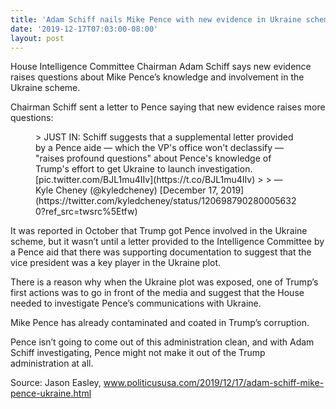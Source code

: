 ```yaml
---
title: 'Adam Schiff nails Mike Pence with new evidence in Ukraine scheme'
date: '2019-12-17T07:03:00-08:00'
layout: post
---
```


House Intelligence Committee Chairman Adam Schiff says new evidence raises questions about Mike Pence’s knowledge and involvement in the Ukraine scheme.

Chairman Schiff sent a letter to Pence saying that new evidence raises more questions:

<figure class="wp-block-embed is-type-rich is-provider-twitter wp-block-embed-twitter"><div class="wp-block-embed__wrapper">> JUST IN: Schiff suggests that a supplemental letter provided by a Pence aide — which the VP's office won't declassify — "raises profound questions" about Pence's knowledge of Trump's effort to get Ukraine to launch investigation. [pic.twitter.com/BJL1mu4IIv](https://t.co/BJL1mu4IIv)
> 
> — Kyle Cheney (@kyledcheney) [December 17, 2019](https://twitter.com/kyledcheney/status/1206987902800056320?ref_src=twsrc%5Etfw)

<script async="" charset="utf-8" src="https://platform.twitter.com/widgets.js"></script></div></figure>It was reported in October that Trump got Pence involved in the Ukraine scheme, but it wasn’t until a letter provided to the Intelligence Committee by a Pence aid that there was supporting documentation to suggest that the vice president was a key player in the Ukraine plot.

There is a reason why when the Ukraine plot was exposed, one of Trump’s first actions was to go in front of the media and suggest that the House needed to investigate Pence’s communications with Ukraine.

Mike Pence has already contaminated and coated in Trump’s corruption.

Pence isn’t going to come out of this administration clean, and with Adam Schiff investigating, Pence might not make it out of the Trump administration at all.

Source: Jason Easley, www.politicususa.com/2019/12/17/adam-schiff-mike-pence-ukraine.html